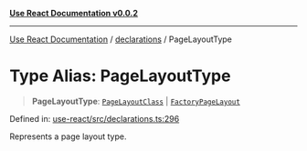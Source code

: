 [**Use React Documentation v0.0.2**](../../README.md)

***

[Use React Documentation](../../modules.md) / [declarations](../README.md) / PageLayoutType

# Type Alias: PageLayoutType

> **PageLayoutType**: [`PageLayoutClass`](PageLayoutClass.md) \| [`FactoryPageLayout`](FactoryPageLayout.md)

Defined in: [use-react/src/declarations.ts:296](https://github.com/stonemjs/use-react/blob/0635de04acc6b3a5c28dcf07d1e12a39a8b5e0b9/src/declarations.ts#L296)

Represents a page layout type.
